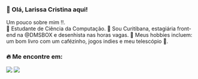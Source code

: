 ### 💜 Olá, Larissa Cristina aqui!
Um pouco sobre mim !!.
<br>
🔭 Estudante de Ciência da Computação.
💬 Sou Curitibana, estagiária front-end na @DMSBOX e desenhista nas horas vagas.
🔭 Meus hobbies incluem: um bom livro com um cafézinho, jogos indies e meu telescópio 💜.
<br>

### 🔥 Me encontre em:
<div> 
  <a href="https://www.linkedin.com/in/larissacn-silva/" target="_blank"><img src="https://img.shields.io/badge/-LinkedIn-%230077B5?style=for-the-badge&logo=linkedin&logoColor=white" target="_blank"></a> 
  <a href="https://codepen.io/laregou" target="_blank"><img src="https://img.shields.io/badge/Codepen-000000?style=for-the-badge&logo=codepen&logoColor=white" target="_blank"></a> 
</div>



